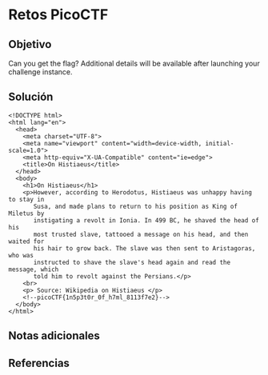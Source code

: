 # Retos PicoCTF


## Objetivo 

Can you get the flag?
Additional details will be available after launching your challenge instance.
## Solución 

```
<!DOCTYPE html>
<html lang="en">
  <head>
    <meta charset="UTF-8">
    <meta name="viewport" content="width=device-width, initial-scale=1.0">
    <meta http-equiv="X-UA-Compatible" content="ie=edge">
    <title>On Histiaeus</title>
  </head>
  <body>
    <h1>On Histiaeus</h1>
    <p>However, according to Herodotus, Histiaeus was unhappy having to stay in
       Susa, and made plans to return to his position as King of Miletus by 
       instigating a revolt in Ionia. In 499 BC, he shaved the head of his 
       most trusted slave, tattooed a message on his head, and then waited for 
       his hair to grow back. The slave was then sent to Aristagoras, who was 
       instructed to shave the slave's head again and read the message, which 
       told him to revolt against the Persians.</p>
    <br>
    <p> Source: Wikipedia on Histiaeus </p>
	<!--picoCTF{1n5p3t0r_0f_h7ml_8113f7e2}-->
  </body>
</html>
```

## Notas adicionales 

## Referencias 
